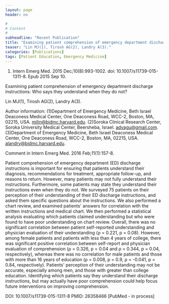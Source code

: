 ```yaml
---
layout: page
header: no

#
# Content
#
subheadline: "Recent Publication"
title: "Examining patient comprehension of emergency department discharge instructions: Who says they understand when they do not?"
teaser: "Lin MJ(1), Tirosh AG(2), Landry A(3)."
categories: [Publications]
tags: [Patient Education, Emergency Medicine]
---
```

1. Intern Emerg Med. 2015 Dec;10(8):993-1002. doi: 10.1007/s11739-015-1311-8. Epub
2015 Sep 10.

Examining patient comprehension of emergency department discharge instructions:
Who says they understand when they do not?

Lin MJ(1), Tirosh AG(2), Landry A(3).

Author information: 
(1)Department of Emergency Medicine, Beth Israel Deaconess Medical Center, One
Deaconess Road, WCC-2, Boston, MA, 02215, USA. mjlin@bidmc.harvard.edu. (2)Soroka
Clinical Research Center, Soroka University Medical Center, Beersheba, Israel.
advagu@gmail.com. (3)Department of Emergency Medicine, Beth Israel Deaconess
Medical Center, One Deaconess Road, WCC-2, Boston, MA, 02215, USA.
alandry@bidmc.harvard.edu.

Comment in
    Intern Emerg Med. 2016 Feb;11(1):157-8.

Patient comprehension of emergency department (ED) discharge instructions is
important for ensuring that patients understand their diagnosis, recommendations 
for treatment, appropriate follow-up, and reasons to return. However, many
patients may not fully understand their instructions. Furthermore, some patients 
may state they understand their instructions even when they do not. We surveyed
75 patients on their perception of their understanding of their ED discharge
instructions, and asked them specific questions about the instructions. We also
performed a chart review, and examined patients' answers for correlation with the
written instructions and medical chart. We then performed a statistical analysis 
evaluating which patients claimed understanding but who were found to have poor
understanding on chart review. Overall, there was no significant correlation
between patient self-reported understanding and physician evaluation of their
understanding (ρ = 0.221, p = 0.08). However, among female patients and patients 
with less than 4 years of college, there was significant positive correlation
between self-report and physician evaluation of comprehension (ρ = 0.326, p =
0.04 and ρ = 0.344, p = 0.04, respectively), whereas there was no correlation for
male patients and those with more than 16 years of education (ρ = 0.008, p = 0.9,
ρ = -0.041, p = 0.84, respectively). Patients' perception of their understanding 
may not be accurate, especially among men, and those with greater than college
education. Identifying which patients say they understand their discharge
instructions, but may actually have poor comprehension could help focus future
interventions on improving comprehension.

DOI: 10.1007/s11739-015-1311-8 
PMID: 26358466  [PubMed - in process]

